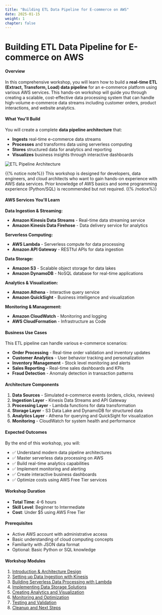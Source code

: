 ```yaml
---
title: "Building ETL Data Pipeline for E-commerce on AWS"
date: 2025-01-15
weight: 1
chapter: false
---
```


# Building ETL Data Pipeline for E-commerce on AWS

#### Overview

In this comprehensive workshop, you will learn how to build a **real-time ETL (Extract, Transform, Load) data pipeline** for an e-commerce platform using various AWS services. This hands-on workshop will guide you through creating a scalable, cost-effective data processing system that can handle high-volume e-commerce data streams including customer orders, product interactions, and website analytics.

#### What You'll Build

You will create a complete **data pipeline architecture** that:

- **Ingests** real-time e-commerce data streams
- **Processes** and transforms data using serverless computing
- **Stores** structured data for analytics and reporting
- **Visualizes** business insights through interactive dashboards

![ETL Pipeline Architecture](/images/etl/architecture.png?featherlight=false&width=90pc)

{{% notice note%}}
This workshop is designed for developers, data engineers, and cloud architects who want to gain hands-on experience with AWS data services. Prior knowledge of AWS basics and some programming experience (Python/SQL) is recommended but not required.
{{% /notice%}}

#### AWS Services You'll Learn

**Data Ingestion & Streaming:**

- **Amazon Kinesis Data Streams** - Real-time data streaming service
- **Amazon Kinesis Data Firehose** - Data delivery service for analytics

**Serverless Computing:**

- **AWS Lambda** - Serverless compute for data processing
- **Amazon API Gateway** - RESTful APIs for data ingestion

**Data Storage:**

- **Amazon S3** - Scalable object storage for data lakes
- **Amazon DynamoDB** - NoSQL database for real-time applications

**Analytics & Visualization:**

- **Amazon Athena** - Interactive query service
- **Amazon QuickSight** - Business intelligence and visualization

**Monitoring & Management:**

- **Amazon CloudWatch** - Monitoring and logging
- **AWS CloudFormation** - Infrastructure as Code

#### Business Use Cases

This ETL pipeline can handle various e-commerce scenarios:

- **Order Processing** - Real-time order validation and inventory updates
- **Customer Analytics** - User behavior tracking and personalization
- **Inventory Management** - Stock level monitoring and alerts
- **Sales Reporting** - Real-time sales dashboards and KPIs
- **Fraud Detection** - Anomaly detection in transaction patterns

#### Architecture Components

1. **Data Sources** - Simulated e-commerce events (orders, clicks, reviews)
2. **Ingestion Layer** - Kinesis Data Streams and API Gateway
3. **Processing Layer** - Lambda functions for data transformation
4. **Storage Layer** - S3 Data Lake and DynamoDB for structured data
5. **Analytics Layer** - Athena for querying and QuickSight for visualization
6. **Monitoring** - CloudWatch for system health and performance

#### Expected Outcomes

By the end of this workshop, you will:

- ✅ Understand modern data pipeline architectures
- ✅ Master serverless data processing on AWS
- ✅ Build real-time analytics capabilities
- ✅ Implement monitoring and alerting
- ✅ Create interactive business dashboards
- ✅ Optimize costs using AWS Free Tier services

#### Workshop Duration

- **Total Time**: 4-6 hours
- **Skill Level**: Beginner to Intermediate
- **Cost**: Under $5 using AWS Free Tier

#### Prerequisites

- Active AWS account with administrative access
- Basic understanding of cloud computing concepts
- Familiarity with JSON data format
- Optional: Basic Python or SQL knowledge

#### Workshop Modules

1. [Introduction & Architecture Design](1-introduction-architecture/)
2. [Setting up Data Ingestion with Kinesis](2-data-ingestion-kinesis/)
3. [Building Serverless Data Processing with Lambda](3-serverless-processing-lambda/)
4. [Implementing Data Storage Solutions](4-data-storage-solutions/)
5. [Creating Analytics and Visualization](5-analytics-visualization/)
6. [Monitoring and Optimization](6-monitoring-optimization/)
7. [Testing and Validation](7-testing-validation/)
8. [Cleanup and Next Steps](8-cleanup-next-steps/)
